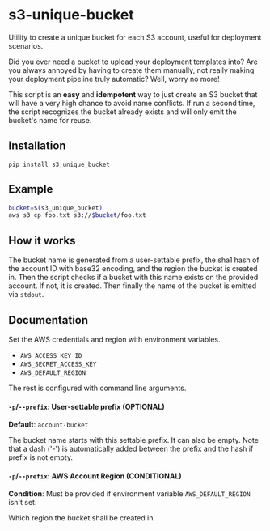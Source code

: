 # s3-unique-bucket
Utility to create a unique bucket for each S3 account, useful for deployment scenarios.

Did you ever need a bucket to upload your deployment templates into? Are you always annoyed by having to create them manually, not really making your deployment pipeline truly automatic? Well, worry no more!

This script is an **easy** and **idempotent** way to just create an S3 bucket that will have a very high chance to avoid name conflicts.
If run a second time, the script recognizes the bucket already exists and will only emit the bucket's name for reuse.

## Installation
`pip install s3_unique_bucket`

## Example
````bash
bucket=$(s3_unique_bucket)
aws s3 cp foo.txt s3://$bucket/foo.txt
````

## How it works
The bucket name is generated from a user-settable prefix, the sha1 hash of the account ID with base32 encoding, and the region the bucket is created in.
Then the script checks if a bucket with this name exists on the provided account. If not, it is created. Then finally the name of the bucket is emitted via `stdout`.

## Documentation
Set the AWS credentials and region with environment variables.
* `AWS_ACCESS_KEY_ID`
* `AWS_SECRET_ACCESS_KEY`
* `AWS_DEFAULT_REGION`

The rest is configured with command line arguments.

#### `-p`/`--prefix`: User-settable prefix (OPTIONAL)
**Default**: `account-bucket`

The bucket name starts with this settable prefix. It can also be empty. Note that a dash ('-') is automatically added between the prefix and the hash if prefix is not empty.

#### `-p`/`--prefix`: AWS Account Region (CONDITIONAL)
**Condition**: Must be provided if environment variable `AWS_DEFAULT_REGION` isn't set.

Which region the bucket shall be created in.

